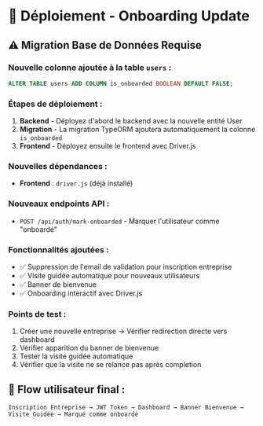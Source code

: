 # 🚀 Déploiement - Onboarding Update

## ⚠️ Migration Base de Données Requise

### Nouvelle colonne ajoutée à la table `users` :
```sql
ALTER TABLE users ADD COLUMN is_onboarded BOOLEAN DEFAULT FALSE;
```

### Étapes de déploiement :

1. **Backend** - Déployez d'abord le backend avec la nouvelle entité User
2. **Migration** - La migration TypeORM ajoutera automatiquement la colonne `is_onboarded`
3. **Frontend** - Déployez ensuite le frontend avec Driver.js

### Nouvelles dépendances :
- **Frontend** : `driver.js` (déjà installé)

### Nouveaux endpoints API :
- `POST /api/auth/mark-onboarded` - Marquer l'utilisateur comme "onboardé"

### Fonctionnalités ajoutées :
- ✅ Suppression de l'email de validation pour inscription entreprise
- ✅ Visite guidée automatique pour nouveaux utilisateurs
- ✅ Banner de bienvenue
- ✅ Onboarding interactif avec Driver.js

### Points de test :
1. Créer une nouvelle entreprise → Vérifier redirection directe vers dashboard
2. Vérifier apparition du banner de bienvenue
3. Tester la visite guidée automatique
4. Vérifier que la visite ne se relance pas après completion

## 🎯 Flow utilisateur final :
```
Inscription Entreprise → JWT Token → Dashboard → Banner Bienvenue → Visite Guidée → Marqué comme onboardé
```